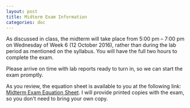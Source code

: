 ```yaml
---
layout: post
title: Midterm Exam Information
categories: doc
---
```


As discussed in class, the midterm will take place from 5:00 pm – 7:00 pm
on Wednesday of Week 6 (12 October 2016), rather than during the lab period
as mentioned on the syllabus. You will have the full two hours to complete the exam.

Please arrive on time with lab reports ready to turn in, so we can start the
exam promptly.

As you review, the equation sheet is available to you at the following link:
[Midterm Exam Equation Sheet](https://dl.dropboxusercontent.com/u/10724484/me300/midterm-equation-sheet.pdf).
I will provide printed copies with the exam, so you don't need to bring your own copy.
